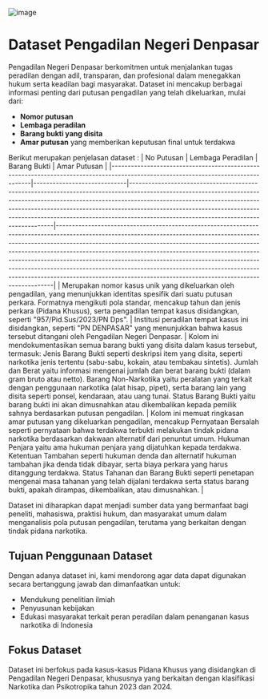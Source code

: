 ![image](https://github.com/user-attachments/assets/abce912d-1089-4944-9640-35c0ed1c4394)

# Dataset Pengadilan Negeri Denpasar

Pengadilan Negeri Denpasar berkomitmen untuk menjalankan tugas peradilan dengan adil, transparan, dan profesional dalam menegakkan hukum serta keadilan bagi masyarakat. Dataset ini mencakup berbagai informasi penting dari putusan pengadilan yang telah dikeluarkan, mulai dari:

- **Nomor putusan**
- **Lembaga peradilan**
- **Barang bukti yang disita**
- **Amar putusan** yang memberikan keputusan final untuk terdakwa

Berikut merupakan penjelasan dataset :
| No Putusan                                                                                                                       | Lembaga Peradilan          | Barang Bukti                                                                                                                                                                                                                                                                                                                                                                  | Amar Putusan                                                                                                                                                                                                                                                                                                                                                                                                                                                                                                                                                     |
|-----------------------------------------------------------------------------------------------------------------------------------|-----------------------------|------------------------------------------------------------------------------------------------------------------------------------------------------------------------------------------------------------------------------------------------------------------------------------------------------------------------------------------------------------------------------|-----------------------------------------------------------------------------------------------------------------------------------------------------------------------------------------------------------------------------------------------------------------------------------------------------------------------------------------------------------------------------------------------------------------------------------------------------------------------------------------------------------------------------------------------------------------|
| Merupakan nomor kasus unik yang dikeluarkan oleh pengadilan, yang menunjukkan identitas spesifik dari suatu putusan perkara. Formatnya mengikuti pola standar, mencakup tahun dan jenis perkara (Pidana Khusus), serta pengadilan tempat kasus disidangkan, seperti "957/Pid.Sus/2023/PN Dps".              | Institusi peradilan tempat kasus ini disidangkan, seperti "PN DENPASAR" yang menunjukkan bahwa kasus tersebut ditangani oleh Pengadilan Negeri Denpasar. | Kolom ini mendokumentasikan semua barang bukti yang disita dalam kasus tersebut, termasuk: Jenis Barang Bukti seperti deskripsi item yang disita, seperti narkotika jenis tertentu (sabu-sabu, kokain, atau tembakau sintetis). Jumlah dan Berat yaitu informasi mengenai jumlah dan berat barang bukti (dalam gram bruto atau netto). Barang Non-Narkotika yaitu peralatan yang terkait dengan penggunaan narkotika (alat hisap, pipet), serta barang lain yang disita seperti ponsel, kendaraan, atau uang tunai. Status Barang Bukti yaitu barang bukti ini akan dimusnahkan atau dikembalikan kepada pemilik sahnya berdasarkan putusan pengadilan. | Kolom ini memuat ringkasan amar putusan yang dikeluarkan pengadilan, mencakup Pernyataan Bersalah seperti pernyataan bahwa terdakwa terbukti melakukan tindak pidana narkotika berdasarkan dakwaan alternatif dari penuntut umum. Hukuman Penjara yaitu ama hukuman penjara yang dijatuhkan kepada terdakwa. Ketentuan Tambahan seperti hukuman denda dan alternatif hukuman tambahan jika denda tidak dibayar, serta biaya perkara yang harus ditanggung terdakwa. Status Tahanan dan Barang Bukti seperti penetapan mengenai masa tahanan yang telah dijalani terdakwa serta status barang bukti, apakah dirampas, dikembalikan, atau dimusnahkan. |

Dataset ini diharapkan dapat menjadi sumber data yang bermanfaat bagi peneliti, mahasiswa, praktisi hukum, dan masyarakat umum dalam menganalisis pola putusan pengadilan, terutama yang berkaitan dengan tindak pidana narkotika.

## Tujuan Penggunaan Dataset

Dengan adanya dataset ini, kami mendorong agar data dapat digunakan secara bertanggung jawab dan dimanfaatkan untuk:

- Mendukung penelitian ilmiah
- Penyusunan kebijakan
- Edukasi masyarakat terkait peran peradilan dalam penanganan kasus narkotika di Indonesia

## Fokus Dataset

Dataset ini berfokus pada kasus-kasus Pidana Khusus yang disidangkan di Pengadilan Negeri Denpasar, khususnya yang berkaitan dengan klasifikasi Narkotika dan Psikotropika tahun 2023 dan 2024.
